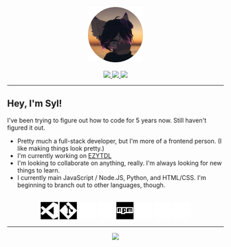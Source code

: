 <div align="center">
    <a href="https://sylviiu.dev/">
        <img src="https://raw.githubusercontent.com/sylviiu/sylviiu.github.io/main/assets/img/brightcropcirc.webp" width="128px"/>
    </a><br><br>
    <a href="https://twitter.com/sylviiu">
        <img src="https://img.shields.io/badge/FOLLOW-black?label=%40sylviiu&style=for-the-badge&logo=twitter&logoColor=white&labelColor=black&color=black"/>
    </a>
    <a href="https://github.com/ezytdl/ezytdl">
        <img src="https://img.shields.io/github/downloads/ezytdl/ezytdl/total?style=for-the-badge&logo=github&logoColor=white&label=EZYTDL%20DOWNLOADS&labelColor=black&color=black"/>
    </a>
    <a href="https://github.com/sponsors/sylviiu/">
        <img src="https://img.shields.io/github/sponsors/sylviiu?style=for-the-badge&logo=githubsponsors&logoColor=white&label=SPONSORS&labelColor=black&color=black"/>
    </a>
    <br>
</div>

---

## **Hey, I'm Syl!**

I've been trying to figure out how to code for 5 years now. Still haven't figured it out.

- Pretty much a full-stack developer, but I'm more of a frontend person. (I like making things look pretty.)
- I'm currently working on [EZYTDL](https://github.com/ezytdl/)
- I'm looking to collaborate on anything, really. I'm always looking for new things to learn.
- I currently main JavaScript / Node.JS, Python, and HTML/CSS. I'm beginning to branch out to other languages, though.

<div align="center">
    <br>
    <img src="https://raw.githubusercontent.com/devicons/devicon/master/icons/vscode/vscode-plain.svg" style="filter: brightness(200%) contrast(200%) saturate(0%) invert(1)" height="40"/>
    <img src="https://raw.githubusercontent.com/devicons/devicon/master/icons/git/git-plain.svg" style="filter: saturate(0%) invert(1) brightness(200%) contrast(200%)" height="40"/>
    <img src="https://raw.githubusercontent.com/devicons/devicon/master/icons/css3/css3-plain.svg" style="filter: saturate(0%) brightness(200%) contrast(200%)" height="40"/>
    <img src="https://raw.githubusercontent.com/devicons/devicon/master/icons/javascript/javascript-plain.svg" style="filter: saturate(0%) brightness(200%) contrast(200%)" height="40"/>
    <img src="https://raw.githubusercontent.com/devicons/devicon/master/icons/npm/npm-original-wordmark.svg" style="filter: saturate(0%) invert(1) brightness(200%) contrast(200%)" height="40"/>
    <img src="https://raw.githubusercontent.com/devicons/devicon/master/icons/python/python-plain.svg" style="filter: saturate(0%) brightness(200%) contrast(200%)" height="40"/>
    <img src="https://raw.githubusercontent.com/devicons/devicon/master/icons/html5/html5-plain.svg" style="filter: saturate(0%) brightness(200%) contrast(200%)" height="40"/>
    <img src="https://raw.githubusercontent.com/devicons/devicon/master/icons/css3/css3-plain.svg" style="filter: saturate(0%) brightness(200%) contrast(200%)" height="40"/>
</div>

---

<div align="center">
    <img src="https://github-readme-streak-stats.herokuapp.com/?user=sylviiu&hide_border=true&date_format=M%20j[%2C%20Y]&background=00000000&stroke=FFFFFF&ring=6932a8&fire=6932a8&currStreakNum=FFFFFF&sideNums=FFFFFF&currStreakLabel=FFFFFF&sideLabels=FFFFFF&dates=FFFFFF"/>
</div>
